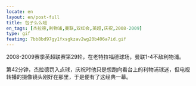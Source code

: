 ```yaml
---
locate: en
layout: en/post-full
title: 包子么么哒
en_tags: [杰拉德,利物浦,曼联,双红会,英超,庆祝,2008-2009]
type: gif
featimg: 7bb8bd97gy1fxsgkzav2wg20b406a7id.gif
---
```


2008-2009赛季英超联赛第29轮，在老特拉福德球场，曼联1-4不敌利物浦。

第42分钟，杰拉德罚入点球，庆祝时他只是想跑向看台上的利物浦球迷，但电视转播的摄像镜头刚好在那里，于是便有了这经典一幕。